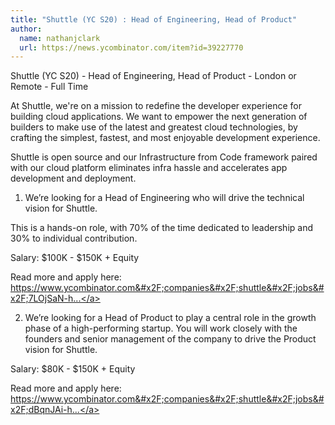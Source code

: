 ```yaml
---
title: "Shuttle (YC S20) : Head of Engineering, Head of Product"
author:
  name: nathanjclark
  url: https://news.ycombinator.com/item?id=39227770
---
```

Shuttle (YC S20) - Head of Engineering, Head of Product - London or Remote - Full Time

At Shuttle, we&#x27;re on a mission to redefine the developer experience for building cloud applications. We want to empower the next generation of builders to make use of the latest and greatest cloud technologies, by crafting the simplest, fastest, and most enjoyable development experience.

Shuttle is open source and our Infrastructure from Code framework paired with our cloud platform eliminates infra hassle and accelerates app development and deployment.

1. We’re looking for a Head of Engineering who will drive the technical vision for Shuttle.

This is a hands-on role, with 70% of the time dedicated to leadership and 30% to individual contribution.

Salary: $100K - $150K + Equity

Read more and apply here: <a href="https:&#x2F;&#x2F;www.ycombinator.com&#x2F;companies&#x2F;shuttle&#x2F;jobs&#x2F;7LOjSaN-head-of-engineering">https:&#x2F;&#x2F;www.ycombinator.com&#x2F;companies&#x2F;shuttle&#x2F;jobs&#x2F;7LOjSaN-h...</a>

2. We’re looking for a Head of Product to play a central role in the growth phase of a high-performing startup. You will work closely with the founders and senior management of the company to drive the Product vision for Shuttle.

Salary: $80K - $150K + Equity

Read more and apply here: <a href="https:&#x2F;&#x2F;www.ycombinator.com&#x2F;companies&#x2F;shuttle&#x2F;jobs&#x2F;dBqnJAi-head-of-product">https:&#x2F;&#x2F;www.ycombinator.com&#x2F;companies&#x2F;shuttle&#x2F;jobs&#x2F;dBqnJAi-h...</a>
